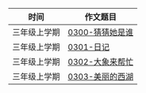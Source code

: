 
| 时间      | 作文题目 |
| ----------- | ----------- |
| 三年级上学期   | [0300-猜猜她是谁](/3-grade03/0300-猜猜她是谁)  |
| 三年级上学期   | [0301-日记](/3-grade03/0301-日记)      |
| 三年级上学期   | [0302-大象来帮忙](/3-grade03/0302-大象来帮忙)         |
| 三年级上学期   | [0303-美丽的西湖](/3-grade03/0303-美丽的西湖)         |
